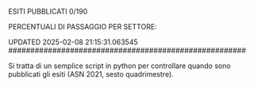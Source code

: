 ESITI PUBBLICATI 0/190 

PERCENTUALI DI PASSAGGIO PER SETTORE:

UPDATED 2025-02-08 21:15:31.063545
###################################################### 

Si tratta di un semplice script in python per controllare quando sono pubblicati gli esiti (ASN 2021, sesto quadrimestre).

